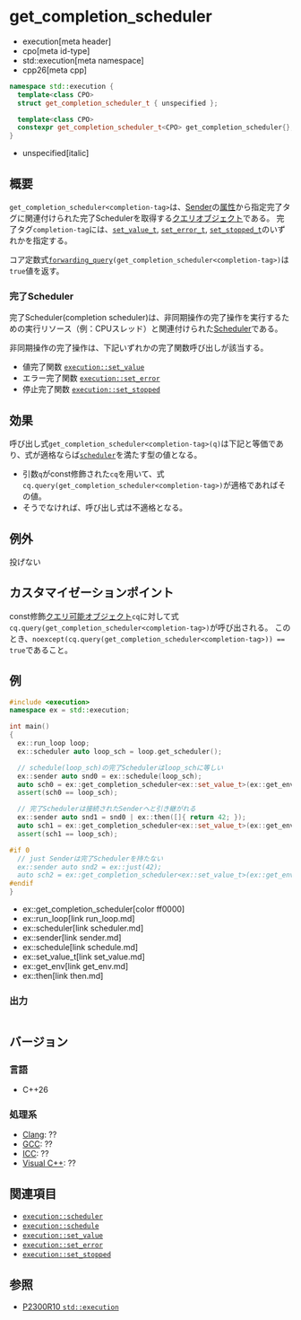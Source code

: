 # get_completion_scheduler
* execution[meta header]
* cpo[meta id-type]
* std::execution[meta namespace]
* cpp26[meta cpp]

```cpp
namespace std::execution {
  template<class CPO>
  struct get_completion_scheduler_t { unspecified };

  template<class CPO>
  constexpr get_completion_scheduler_t<CPO> get_completion_scheduler{};
}
```
* unspecified[italic]

## 概要
`get_completion_scheduler<completion-tag>`は、[Sender](sender.md)の[属性](get_env.md)から指定完了タグに関連付けられた完了Schedulerを取得する[クエリオブジェクト](../queryable.md)である。
完了タグ`completion-tag`には、[`set_value_t`](set_value.md), [`set_error_t`](set_error.md), [`set_stopped_t`](set_stopped.md)のいずれかを指定する。

コア定数式[`forwarding_query`](../forwarding_query.md)`(get_completion_scheduler<completion-tag>)`は`true`値を返す。


### 完了Scheduler
完了Scheduler(completion scheduler)は、非同期操作の完了操作を実行するための実行リソース（例：CPUスレッド）と関連付けられた[Scheduler](scheduler.md)である。

非同期操作の完了操作は、下記いずれかの完了関数呼び出しが該当する。

- 値完了関数 [`execution::set_value`](set_value.md)
- エラー完了関数 [`execution::set_error`](set_error.md) 
- 停止完了関数 [`execution::set_stopped`](set_stopped.md)


## 効果
呼び出し式`get_completion_scheduler<completion-tag>(q)`は下記と等価であり、式が適格ならば[`scheduler`](scheduler.md)を満たす型の値となる。

- 引数`q`がconst修飾された`cq`を用いて、式`cq.query(get_completion_scheduler<completion-tag>)`が適格であればその値。
- そうでなければ、呼び出し式は不適格となる。


## 例外
投げない


## カスタマイゼーションポイント
const修飾[クエリ可能オブジェクト](../queryable.md)`cq`に対して式`cq.query(get_completion_scheduler<completion-tag>)`が呼び出される。
このとき、`noexcept(cq.query(get_completion_scheduler<completion-tag>)) == true`であること。


## 例
```cpp
#include <execution>
namespace ex = std::execution;

int main()
{
  ex::run_loop loop;
  ex::scheduler auto loop_sch = loop.get_scheduler();

  // schedule(loop_sch)の完了Schedulerはloop_schに等しい
  ex::sender auto snd0 = ex::schedule(loop_sch);
  auto sch0 = ex::get_completion_scheduler<ex::set_value_t>(ex::get_env(snd0));
  assert(sch0 == loop_sch);

  // 完了Schedulerは接続されたSenderへと引き継がれる
  ex::sender auto snd1 = snd0 | ex::then([]{ return 42; });
  auto sch1 = ex::get_completion_scheduler<ex::set_value_t>(ex::get_env(snd1));
  assert(sch1 == loop_sch);

#if 0
  // just Senderは完了Schedulerを持たない
  ex::sender auto snd2 = ex::just(42);
  auto sch2 = ex::get_completion_scheduler<ex::set_value_t>(ex::get_env(snd2));
#endif
}
```
* ex::get_completion_scheduler[color ff0000]
* ex::run_loop[link run_loop.md]
* ex::scheduler[link scheduler.md]
* ex::sender[link sender.md]
* ex::schedule[link schedule.md]
* ex::set_value_t[link set_value.md]
* ex::get_env[link get_env.md]
* ex::then[link then.md]

### 出力
```
```


## バージョン
### 言語
- C++26

### 処理系
- [Clang](/implementation.md#clang): ??
- [GCC](/implementation.md#gcc): ??
- [ICC](/implementation.md#icc): ??
- [Visual C++](/implementation.md#visual_cpp): ??


## 関連項目
- [`execution::scheduler`](scheduler.md)
- [`execution::schedule`](schedule.md)
- [`execution::set_value`](set_value.md)
- [`execution::set_error`](set_error.md)
- [`execution::set_stopped`](set_stopped.md)


## 参照
- [P2300R10 `std::execution`](https://www.open-std.org/jtc1/sc22/wg21/docs/papers/2024/p2300r10.html)
